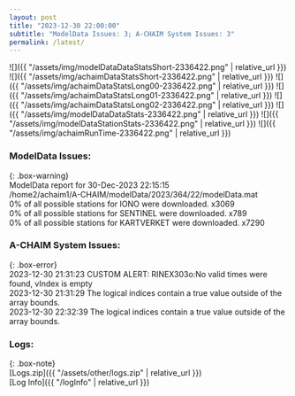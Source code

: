 ```yaml
---
layout: post
title: "2023-12-30 22:00:00"
subtitle: "ModelData Issues: 3; A-CHAIM System Issues: 3"
permalink: /latest/
---
```


![]({{ "/assets/img/modelDataDataStatsShort-2336422.png" | relative_url }})
![]({{ "/assets/img/achaimDataStatsShort-2336422.png" | relative_url }})
![]({{ "/assets/img/achaimDataStatsLong00-2336422.png" | relative_url }})
![]({{ "/assets/img/achaimDataStatsLong01-2336422.png" | relative_url }})
![]({{ "/assets/img/achaimDataStatsLong02-2336422.png" | relative_url }})
![]({{ "/assets/img/modelDataDataStats-2336422.png" | relative_url }})
![]({{ "/assets/img/modelDataStationStats-2336422.png" | relative_url }})
![]({{ "/assets/img/achaimRunTime-2336422.png" | relative_url }})


### ModelData Issues:  
  
{: .box-warning}  
 ModelData report for 30-Dec-2023 22:15:15   
 /home2/achaim1/A-CHAIM/modelData/2023/364/22/modelData.mat   
 0% of all possible stations for IONO were downloaded. x3069   
 0% of all possible stations for SENTINEL were downloaded. x789   
 0% of all possible stations for KARTVERKET were downloaded. x7290   
  
### A-CHAIM System Issues:  
  
{: .box-error}  
2023-12-30 21:31:23 CUSTOM ALERT: RINEX303o:No valid times were found, vIndex is empty  
2023-12-30 21:31:29 The logical indices contain a true value outside of the array bounds.  
2023-12-30 22:32:39 The logical indices contain a true value outside of the array bounds.  

### Logs:  
  
{: .box-note}  
[Logs.zip]({{ "/assets/other/logs.zip" | relative_url }})  
[Log Info]({{ "/logInfo" | relative_url }})  
